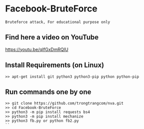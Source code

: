 # Facebook-BruteForce
```
Bruteforce attack, For educational purpose only
```
## Find here a video on YouTube
https://youtu.be/qIfGxDmRQIU

## Install Requirements (on Linux)
```
>> apt-get install git python3 python3-pip python python-pip
```

## Run commands one by one
```
>> git clone https://github.com/trongtrangcom/nva.git
>> cd Facebook-BruteForce
>> python3 -m pip install requests bs4
>> python3 -m pip install mechanize
>> python3 fb.py or python fb2.py
``
